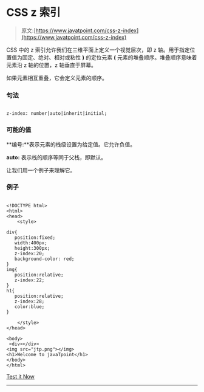# CSS z 索引

> 原文:[https://www.javatpoint.com/css-z-index](https://www.javatpoint.com/css-z-index)

CSS 中的 z 索引允许我们在三维平面上定义一个视觉层次，即 z 轴。用于指定位置值为固定、绝对、相对或粘性 **)** 的定位元素 **(** 元素的堆叠顺序。堆叠顺序意味着元素沿 z 轴的位置，z 轴垂直于屏幕。

如果元素相互重叠，它会定义元素的顺序。

### 句法

```

z-index: number|auto|inherit|initial;

```

### 可能的值

**编号:**表示元素的栈级设置为给定值。它允许负值。

**auto:** 表示栈的顺序等同于父栈，即默认。

让我们用一个例子来理解它。

### 例子

```

<!DOCTYPE html> 
<html> 
<head> 
    <style> 

div{
   position:fixed;
   width:400px;
   height:300px;
   z-index:20;
   background-color: red;
}
img{
   position:relative;
   z-index:22;
}
h1{
   position:relative;
   z-index:28;
   color:blue;
}

    </style> 
</head> 

<body>
 <div></div>
<img src="jtp.png"></img>
<h1>Welcome to javaTpoint</h1>
</body> 
</html>

```

[Test it Now](https://www.javatpoint.com/oprweb/test.jsp?filename=CSSz-index)

* * *